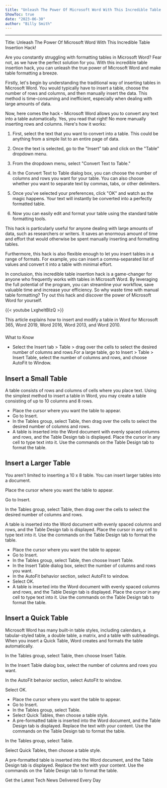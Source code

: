 ```yaml
---
title: "Unleash The Power Of Microsoft Word With This Incredible Table Insertion Hack!"
ShowToc: true 
date: "2023-06-30"
author: "Billy Smith"
---
```

*****
Title: Unleash The Power Of Microsoft Word With This Incredible Table Insertion Hack!

Are you constantly struggling with formatting tables in Microsoft Word? Fear not, as we have the perfect solution for you. With this incredible table insertion hack, you can unleash the true power of Microsoft Word and make table formatting a breeze.

Firstly, let's begin by understanding the traditional way of inserting tables in Microsoft Word. You would typically have to insert a table, choose the number of rows and columns, and then manually insert the data. This method is time-consuming and inefficient, especially when dealing with large amounts of data.

Now, here comes the hack - Microsoft Word allows you to convert any text into a table automatically. Yes, you read that right! No more manually inserting rows and columns. Here's how it works:

1. First, select the text that you want to convert into a table. This could be anything from a simple list to an entire page of data.

2. Once the text is selected, go to the "Insert" tab and click on the "Table" dropdown menu.

3. From the dropdown menu, select "Convert Text to Table."

4. In the Convert Text to Table dialog box, you can choose the number of columns and rows you want for your table. You can also choose whether you want to separate text by commas, tabs, or other delimiters.

5. Once you've selected your preferences, click "OK" and watch as the magic happens. Your text will instantly be converted into a perfectly formatted table.

6. Now you can easily edit and format your table using the standard table formatting tools.

This hack is particularly useful for anyone dealing with large amounts of data, such as researchers or writers. It saves an enormous amount of time and effort that would otherwise be spent manually inserting and formatting tables.

Furthermore, this hack is also flexible enough to let you insert tables in a range of formats. For example, you can insert a comma-separated list of values and convert it into a table with minimal effort.

In conclusion, this incredible table insertion hack is a game-changer for anyone who frequently works with tables in Microsoft Word. By leveraging the full potential of the program, you can streamline your workflow, save valuable time and increase your efficiency. So why waste time with manual table formatting? Try out this hack and discover the power of Microsoft Word for yourself.

{{< youtube LxgheItBIzQ >}} 




This article explains how to insert and modify a table in Word for Microsoft 365, Word 2019, Word 2016, Word 2013, and Word 2010.

 
### 
What to Know
 
- Select the Insert tab > Table > drag over the cells to select the desired number of columns and rows.For a large table, go to Insert > Table > Insert Table, select the number of columns and rows, and choose AutoFit to Window.

 
##   Insert a Small Table  
 

A table consists of rows and columns of cells where you place text. Using the simplest method to insert a table in Word, you may create a table consisting of up to 10 columns and 8 rows.

 
- Place the cursor where you want the table to appear.
 - Go to Insert.
 - In the Tables group, select Table, then drag over the cells to select the desired number of columns and rows.
 - A table is inserted into the Word document with evenly spaced columns and rows, and the Table Design tab is displayed. Place the cursor in any cell to type text into it. Use the commands on the Table Design tab to format the table.

 
##   Insert a Larger Table  
 

You aren’t limited to inserting a 10 x 8 table. You can insert larger tables into a document.

 

Place the cursor where you want the table to appear.

 

Go to Insert.

 

In the Tables group, select Table, then drag over the cells to select the desired number of columns and rows.

 

A table is inserted into the Word document with evenly spaced columns and rows, and the Table Design tab is displayed. Place the cursor in any cell to type text into it. Use the commands on the Table Design tab to format the table.

 
- Place the cursor where you want the table to appear.
 - Go to Insert.
 - In the Tables group, select Table, then choose Insert Table.
 - In the Insert Table dialog box, select the number of columns and rows you want.
 - In the AutoFit behavior section, select AutoFit to window.
 - Select OK.
 - A table is inserted into the Word document with evenly spaced columns and rows, and the Table Design tab is displayed. Place the cursor in any cell to type text into it. Use the commands on the Table Design tab to format the table.

 
##   Insert a Quick Table  
 

Microsoft Word has many built-in table styles, including calendars, a tabular-styled table, a double table, a matrix, and a table with subheadings. When you insert a Quick Table, Word creates and formats the table automatically.

 

In the Tables group, select Table, then choose Insert Table.

 

In the Insert Table dialog box, select the number of columns and rows you want.

 

In the AutoFit behavior section, select AutoFit to window.

 

Select OK.

 
- Place the cursor where you want the table to appear.
 - Go to Insert.
 - In the Tables group, select Table.
 - Select Quick Tables, then choose a table style.
 - A pre-formatted table is inserted into the Word document, and the Table Design tab is displayed. Replace the text with your content. Use the commands on the Table Design tab to format the table.

 

In the Tables group, select Table.

 

Select Quick Tables, then choose a table style.

 

A pre-formatted table is inserted into the Word document, and the Table Design tab is displayed. Replace the text with your content. Use the commands on the Table Design tab to format the table.

 

Get the Latest Tech News Delivered Every Day




